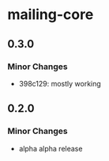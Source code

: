 # mailing-core

## 0.3.0

### Minor Changes

- 398c129: mostly working

## 0.2.0

### Minor Changes

- alpha alpha release
